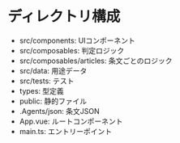 # ディレクトリ構成
- src/components: UIコンポーネント
- src/composables: 判定ロジック
- src/composables/articles: 条文ごとのロジック
- src/data: 用途データ
- src/tests: テスト
- types: 型定義
- public: 静的ファイル
- .Agents/json: 条文JSON
- App.vue: ルートコンポーネント
- main.ts: エントリーポイント